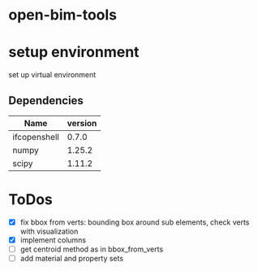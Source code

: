 # open-bim-tools

# setup environment

set up virtual environment

## Dependencies 

| **Name**      | **version**       |
|---------------|-------------------|
| ifcopenshell  | 0.7.0             |
| numpy         | 1.25.2            |
| scipy         | 1.11.2            |



# ToDos

- [X] fix bbox from verts: bounding box around sub elements, check verts with visualization
- [X] implement columns
- [ ] get centroid method as in bbox_from_verts
- [ ] add material and property sets